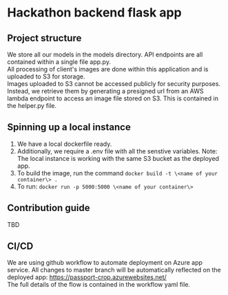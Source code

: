 # Hackathon backend flask app

## Project structure
We store all our models in the models directory. API endpoints are all contained within a single file app.py. <br/>
All processing of client's images are done within this application and is uploaded to S3 for storage. <br/>
Images uploaded to S3 cannot be accessed publicly for security purposes. Instead, we retrieve them by generating a presigned url from an AWS lambda endpoint to access an image file stored on S3. This is contained in the helper.py file.

## Spinning up a local instance
1. We have a local dockerfile ready.
2. Additionally, we require a .env file with all the senstive variables. Note: The local instance is working with the same S3 bucket as the deployed app.
3. To build the image, run the command `docker build -t \<name of your container\> .` 
4. To run: `docker run -p 5000:5000 \<name of your container\>`

## Contribution guide
TBD

## CI/CD
We are using github workflow to automate deployment on Azure app service. All changes to master branch will be automatically reflected on the deployed app: https://passport-crop.azurewebsites.net/ <br/>
The full details of the flow is contained in the workflow yaml file.


